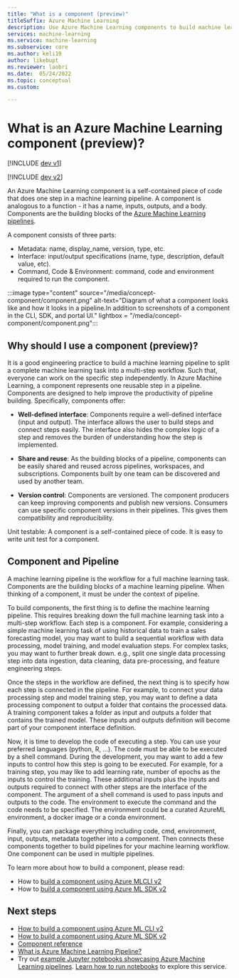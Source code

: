 ```yaml
---
title: "What is a component (preview)" 
titleSuffix: Azure Machine Learning
description: Use Azure Machine Learning components to build machine learning pipelines.
services: machine-learning
ms.service: machine-learning
ms.subservice: core
ms.author: keli19
author: likebupt
ms.reviewer: laobri
ms.date:  05/24/2022
ms.topic: conceptual
ms.custom: 

---
```

# What is an Azure Machine Learning component (preview)?

[!INCLUDE [dev v1](/../../includes/machine-learning-dev-v1.md)]

[!INCLUDE [dev v2](/../../includes/machine-learning-dev-v2.md)]

An Azure Machine Learning component is a self-contained piece of code that does one step in a machine learning pipeline. A component is analogous to a function - it has a name, inputs, outputs, and a body. Components are the building blocks of the [Azure Machine Learning pipelines](concept-ml-pipelines.md).

A component consists of three parts:

- Metadata: name, display_name, version, type, etc.
- Interface: input/output specifications (name, type, description, default value, etc).
- Command, Code & Environment: command, code and environment required to run the component.

:::image type="content" source="/media/concept-component/component.png" alt-text="Diagram of what a component looks like and how it looks in a pipeline.In addition to screenshots of a component in the CLI, SDK, and portal UI." lightbox = "/media/concept-component/component.png":::

## Why should I use a component (preview)?

It is a good engineering practice to build a machine learning pipeline to split a complete machine learning task into a multi-step workflow. Such that, everyone can work on the specific step independently. In Azure Machine Learning, a component represents one reusable step in a pipeline.  Components are designed to help improve the productivity of pipeline building. Specifically, components offer:  

- **Well-defined interface**: Components require a well-defined interface (input and output). The interface allows the user to build steps and connect steps easily. The interface also hides the complex logic of a step and removes the burden of understanding how the step is implemented. 

- **Share and reuse**: As the building blocks of a pipeline, components can be easily shared and reused across pipelines, workspaces, and subscriptions. Components built by one team can be discovered and used by another team.  

- **Version control**: Components are versioned. The component producers can keep improving components and publish new versions. Consumers can use specific component versions in their pipelines. This gives them compatibility and reproducibility. 

Unit testable: A component is a self-contained piece of code. It is easy to write unit test for a component. 

## Component and Pipeline

A machine learning pipeline is the workflow for a full machine learning task. Components are the building blocks of a machine learning pipeline. When thinking of a component, it must be under the context of pipeline.  

To build components, the first thing is to define the machine learning pipeline. This requires breaking down the full machine learning task into a multi-step workflow. Each step is a component. For example, considering a simple machine learning task of using historical data to train a sales forecasting model, you may want to build a sequential workflow with data processing, model training, and model evaluation steps. For complex tasks, you may want to further break down. e.g., split one single data processing step into data ingestion, data cleaning, data pre-processing, and feature engineering steps.  

Once the steps in the workflow are defined, the next thing is to specify how each step is connected in the pipeline. For example, to connect your data processing step and model training step, you may want to define a data processing component to output a folder that contains the processed data. A training component takes a folder as input and outputs a folder that contains the trained model. These inputs and outputs definition will become part of your component interface definition.

Now, it is time to develop the code of executing a step. You can use your preferred languages (python, R, ...). The code must be able to be executed by a shell command. During the development, you may want to add a few inputs to control how this step is going to be executed. For example, for a training step, you may like to add learning rate, number of epochs as the inputs to control the training. These additional inputs plus the inputs and outputs required to connect with other steps are the interface of the component. The argument of a shell command is used to pass inputs and outputs to the code. The environment to execute the command and the code needs to be specified. The environment could be a curated AzureML environment, a docker image or a conda environment.

Finally, you can package everything including code, cmd, environment, input, outputs, metadata together into a component. Then connects these components together to build pipelines for your machine learning workflow. One component can be used in multiple pipelines. 

To learn more about how to build a component, please read:

- How to [build a component using Azure MLCLI v2](how-to-create-component-pipelines-cli.md)
- How to [build a component using Azure ML SDK v2](how-to-create-component-pipeline-python-v2.md)

## Next steps

- [How to build a component using Azure ML CLI v2](how-to-create-component-pipelines-cli.md)
- [How to build a component using Azure ML SDK v2](how-to-create-component-pipeline-python-v2.md)
- [Component reference](/component-reference/component-reference.md)
- [What is Azure Machine Learning Pipeline?](concept-ml-pipelines.md)
- Try out [example Jupyter notebooks showcasing Azure Machine Learning pipelines](https://github.com/Azure/azureml-examples/tree/main/python-sdk/tutorials/using-pipelines). [Learn how to run notebooks](samples-notebooks.md) to explore this service.
